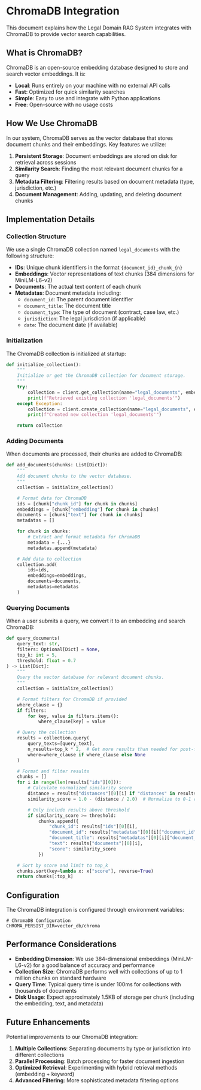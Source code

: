 # ChromaDB Integration

This document explains how the Legal Domain RAG System integrates with ChromaDB to provide vector search capabilities.

## What is ChromaDB?

ChromaDB is an open-source embedding database designed to store and search vector embeddings. It is:

- **Local**: Runs entirely on your machine with no external API calls
- **Fast**: Optimized for quick similarity searches
- **Simple**: Easy to use and integrate with Python applications
- **Free**: Open-source with no usage costs

## How We Use ChromaDB

In our system, ChromaDB serves as the vector database that stores document chunks and their embeddings. Key features we utilize:

1. **Persistent Storage**: Document embeddings are stored on disk for retrieval across sessions
2. **Similarity Search**: Finding the most relevant document chunks for a query
3. **Metadata Filtering**: Filtering results based on document metadata (type, jurisdiction, etc.)
4. **Document Management**: Adding, updating, and deleting document chunks

## Implementation Details

### Collection Structure

We use a single ChromaDB collection named `legal_documents` with the following structure:

- **IDs**: Unique chunk identifiers in the format `{document_id}_chunk_{n}`
- **Embeddings**: Vector representations of text chunks (384 dimensions for MiniLM-L6-v2)
- **Documents**: The actual text content of each chunk
- **Metadatas**: Document metadata including:
  - `document_id`: The parent document identifier
  - `document_title`: The document title
  - `document_type`: The type of document (contract, case law, etc.)
  - `jurisdiction`: The legal jurisdiction (if applicable)
  - `date`: The document date (if available)

### Initialization

The ChromaDB collection is initialized at startup:

```python
def initialize_collection():
    """
    Initialize or get the ChromaDB collection for document storage.
    """
    try:
        collection = client.get_collection(name="legal_documents", embedding_function=default_ef)
        print(f"Retrieved existing collection 'legal_documents'")
    except Exception:
        collection = client.create_collection(name="legal_documents", embedding_function=default_ef)
        print(f"Created new collection 'legal_documents'")

    return collection
```

### Adding Documents

When documents are processed, their chunks are added to ChromaDB:

```python
def add_documents(chunks: List[Dict]):
    """
    Add document chunks to the vector database.
    """
    collection = initialize_collection()

    # Format data for ChromaDB
    ids = [chunk["chunk_id"] for chunk in chunks]
    embeddings = [chunk["embedding"] for chunk in chunks]
    documents = [chunk["text"] for chunk in chunks]
    metadatas = []

    for chunk in chunks:
        # Extract and format metadata for ChromaDB
        metadata = {...}
        metadatas.append(metadata)

    # Add data to collection
    collection.add(
        ids=ids,
        embeddings=embeddings,
        documents=documents,
        metadatas=metadatas
    )
```

### Querying Documents

When a user submits a query, we convert it to an embedding and search ChromaDB:

```python
def query_documents(
    query_text: str,
    filters: Optional[Dict] = None,
    top_k: int = 5,
    threshold: float = 0.7
) -> List[Dict]:
    """
    Query the vector database for relevant document chunks.
    """
    collection = initialize_collection()

    # Format filters for ChromaDB if provided
    where_clause = {}
    if filters:
        for key, value in filters.items():
            where_clause[key] = value

    # Query the collection
    results = collection.query(
        query_texts=[query_text],
        n_results=top_k * 2,  # Get more results than needed for post-filtering
        where=where_clause if where_clause else None
    )

    # Format and filter results
    chunks = []
    for i in range(len(results["ids"][0])):
        # Calculate normalized similarity score
        distance = results["distances"][0][i] if "distances" in results else 0.5
        similarity_score = 1.0 - (distance / 2.0)  # Normalize to 0-1 range

        # Only include results above threshold
        if similarity_score >= threshold:
            chunks.append({
                "chunk_id": results["ids"][0][i],
                "document_id": results["metadatas"][0][i]["document_id"],
                "document_title": results["metadatas"][0][i]["document_title"],
                "text": results["documents"][0][i],
                "score": similarity_score
            })

    # Sort by score and limit to top_k
    chunks.sort(key=lambda x: x["score"], reverse=True)
    return chunks[:top_k]
```

## Configuration

The ChromaDB integration is configured through environment variables:

```
# ChromaDB Configuration
CHROMA_PERSIST_DIR=vector_db/chroma
```

## Performance Considerations

- **Embedding Dimension**: We use 384-dimensional embeddings (MiniLM-L6-v2) for a good balance of accuracy and performance
- **Collection Size**: ChromaDB performs well with collections of up to 1 million chunks on standard hardware
- **Query Time**: Typical query time is under 100ms for collections with thousands of documents
- **Disk Usage**: Expect approximately 1.5KB of storage per chunk (including the embedding, text, and metadata)

## Future Enhancements

Potential improvements to our ChromaDB integration:

1. **Multiple Collections**: Separating documents by type or jurisdiction into different collections
2. **Parallel Processing**: Batch processing for faster document ingestion
3. **Optimized Retrieval**: Experimenting with hybrid retrieval methods (embedding + keyword)
4. **Advanced Filtering**: More sophisticated metadata filtering options
